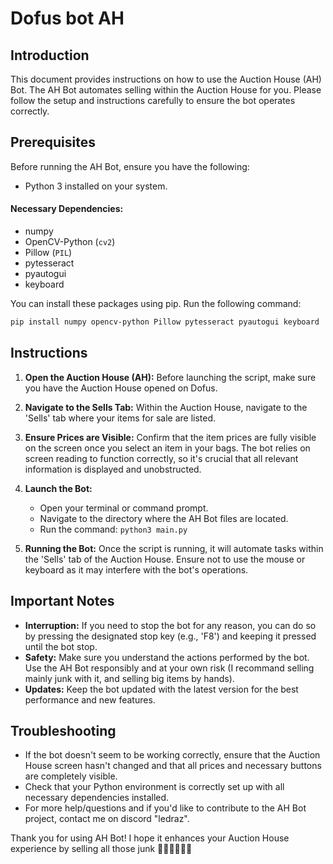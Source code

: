 # Dofus bot AH

## Introduction
This document provides instructions on how to use the Auction House (AH) Bot. The AH Bot automates selling within the Auction House for you. Please follow the setup and instructions carefully to ensure the bot operates correctly.

## Prerequisites
Before running the AH Bot, ensure you have the following:
- Python 3 installed on your system.

#### Necessary Dependencies:

- numpy
- OpenCV-Python (`cv2`)
- Pillow (`PIL`)
- pytesseract
- pyautogui
- keyboard

You can install these packages using pip. Run the following command:

```bash
pip install numpy opencv-python Pillow pytesseract pyautogui keyboard
```

## Instructions

1. **Open the Auction House (AH):** Before launching the script, make sure you have the Auction House opened on Dofus.

2. **Navigate to the Sells Tab:** Within the Auction House, navigate to the 'Sells' tab where your items for sale are listed.

3. **Ensure Prices are Visible:** Confirm that the item prices are fully visible on the screen once you select an item in your bags. The bot relies on screen reading to function correctly, so it's crucial that all relevant information is displayed and unobstructed.

4. **Launch the Bot:**
   - Open your terminal or command prompt.
   - Navigate to the directory where the AH Bot files are located.
   - Run the command: `python3 main.py`

5. **Running the Bot:** Once the script is running, it will automate tasks within the 'Sells' tab of the Auction House. Ensure not to use the mouse or keyboard as it may interfere with the bot's operations.

## Important Notes

- **Interruption:** If you need to stop the bot for any reason, you can do so by pressing the designated stop key (e.g., 'F8') and keeping it pressed until the bot stop.
- **Safety:** Make sure you understand the actions performed by the bot. Use the AH Bot responsibly and at your own risk (I recommand selling mainly junk with it, and selling big items by hands).
- **Updates:** Keep the bot updated with the latest version for the best performance and new features.

## Troubleshooting

- If the bot doesn't seem to be working correctly, ensure that the Auction House screen hasn't changed and that all prices and necessary buttons are completely visible.
- Check that your Python environment is correctly set up with all necessary dependencies installed.
- For more help/questions and if you'd like to contribute to the AH Bot project, contact me on discord "ledraz".


Thank you for using AH Bot! I hope it enhances your Auction House experience by selling all those junk 🤙🏻🤙🏻🤙🏻

